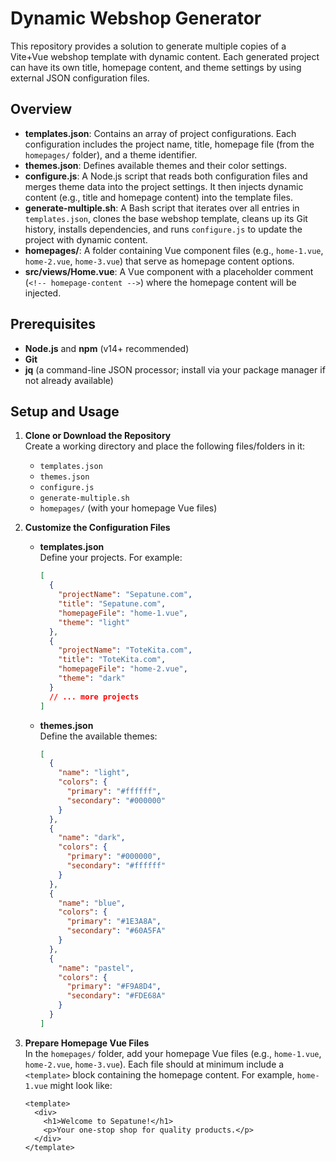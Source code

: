 # Dynamic Webshop Generator

This repository provides a solution to generate multiple copies of a Vite+Vue webshop template with dynamic content. Each generated project can have its own title, homepage content, and theme settings by using external JSON configuration files.

## Overview

- **templates.json**: Contains an array of project configurations. Each configuration includes the project name, title, homepage file (from the `homepages/` folder), and a theme identifier.
- **themes.json**: Defines available themes and their color settings.
- **configure.js**: A Node.js script that reads both configuration files and merges theme data into the project settings. It then injects dynamic content (e.g., title and homepage content) into the template files.
- **generate-multiple.sh**: A Bash script that iterates over all entries in `templates.json`, clones the base webshop template, cleans up its Git history, installs dependencies, and runs `configure.js` to update the project with dynamic content.
- **homepages/**: A folder containing Vue component files (e.g., `home-1.vue`, `home-2.vue`, `home-3.vue`) that serve as homepage content options.
- **src/views/Home.vue**: A Vue component with a placeholder comment (`<!-- homepage-content -->`) where the homepage content will be injected.

## Prerequisites

- **Node.js** and **npm** (v14+ recommended)
- **Git**
- **jq** (a command-line JSON processor; install via your package manager if not already available)

## Setup and Usage

1. **Clone or Download the Repository**  
   Create a working directory and place the following files/folders in it:
   - `templates.json`
   - `themes.json`
   - `configure.js`
   - `generate-multiple.sh`
   - `homepages/` (with your homepage Vue files)

2. **Customize the Configuration Files**

   - **templates.json**  
     Define your projects. For example:
     ```json
     [
       {
         "projectName": "Sepatune.com",
         "title": "Sepatune.com",
         "homepageFile": "home-1.vue",
         "theme": "light"
       },
       {
         "projectName": "ToteKita.com",
         "title": "ToteKita.com",
         "homepageFile": "home-2.vue",
         "theme": "dark"
       }
       // ... more projects
     ]
     ```
     
   - **themes.json**  
     Define the available themes:
     ```json
     [
       {
         "name": "light",
         "colors": {
           "primary": "#ffffff",
           "secondary": "#000000"
         }
       },
       {
         "name": "dark",
         "colors": {
           "primary": "#000000",
           "secondary": "#ffffff"
         }
       },
       {
         "name": "blue",
         "colors": {
           "primary": "#1E3A8A",
           "secondary": "#60A5FA"
         }
       },
       {
         "name": "pastel",
         "colors": {
           "primary": "#F9A8D4",
           "secondary": "#FDE68A"
         }
       }
     ]
     ```

3. **Prepare Homepage Vue Files**  
   In the `homepages/` folder, add your homepage Vue files (e.g., `home-1.vue`, `home-2.vue`, `home-3.vue`). Each file should at minimum include a `<template>` block containing the homepage content. For example, `home-1.vue` might look like:
   ```vue
   <template>
     <div>
       <h1>Welcome to Sepatune!</h1>
       <p>Your one-stop shop for quality products.</p>
     </div>
   </template>